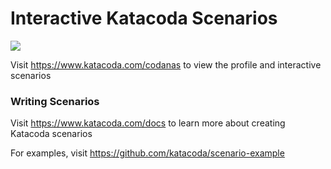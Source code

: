 # Interactive Katacoda Scenarios

[![](http://shields.katacoda.com/katacoda/codanas/count.svg)](https://www.katacoda.com/codanas "Get your profile on Katacoda.com")

Visit https://www.katacoda.com/codanas to view the profile and interactive scenarios

### Writing Scenarios
Visit https://www.katacoda.com/docs to learn more about creating Katacoda scenarios

For examples, visit https://github.com/katacoda/scenario-example
